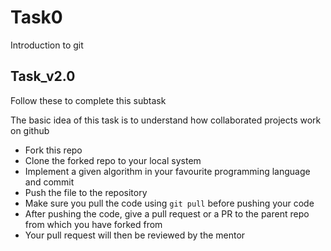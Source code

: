 # Task0
Introduction to git
## Task_v2.0

Follow these to complete this subtask

The basic idea of this task is to understand how collaborated projects work on github 
 - Fork this repo 
 - Clone the forked repo to your local system
 - Implement a given algorithm in your favourite programming language  and commit
 - Push the file to the repository 
 - Make sure you pull the code using `git pull` before pushing your code
 - After pushing the code, give a pull request or a PR to the parent repo from which you have forked from
 - Your pull request will then be reviewed by the mentor 
